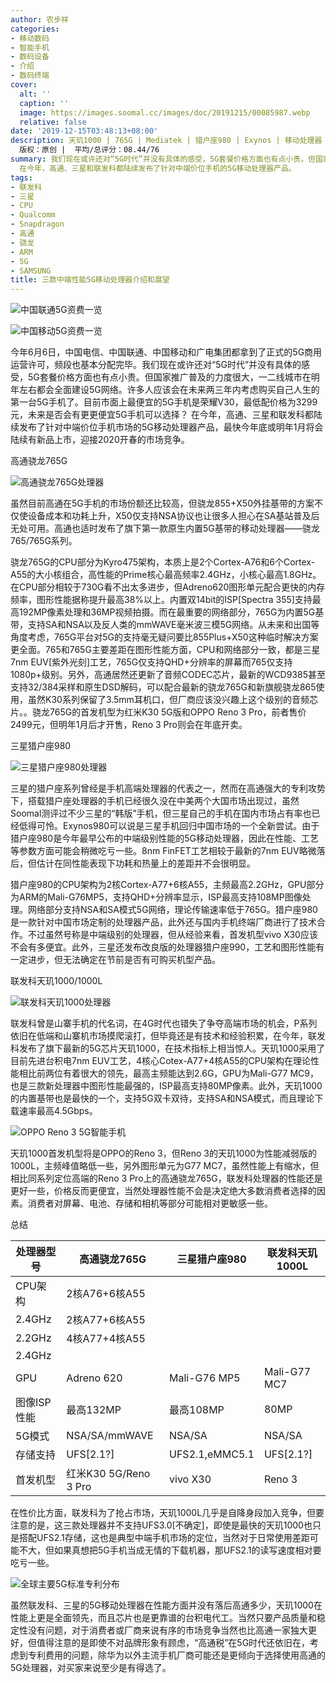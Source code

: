 ```yaml
---
author: 农步祥
categories:
- 移动数码
- 智能手机
- 数码设备
- 介绍
- 数码终端
cover:
  alt: ''
  caption: ''
  image: https://images.soomal.cc/images/doc/20191215/00085987.webp
  relative: false
date: '2019-12-15T03:48:13+08:00'
description: 天玑1000 | 765G | Mediatek | 猎户座980 | Exynos | 移动处理器 | 源自：soomal.com |
  版权：原创 |  平均/总评分：08.44/76
summary: 我们现在或许还对“5G时代”并没有具体的感受，5G套餐价格方面也有点小贵。但国家推广普及的力度很大，一二线城市在明年左右都会全面建设5G网络，未来是否会有更更便宜5G手机可以选择？
  在今年，高通、三星和联发科都陆续发布了针对中端价位手机的5G移动处理器产品。
tags:
- 联发科
- 三星
- CPU
- Qualcomm
- Snapdragon
- 高通
- 骁龙
- ARM
- 5G
- SAMSUNG
title: 三款中端性能5G移动处理器介绍和展望
---
```


![中国联通5G资费一览](https://images.soomal.cc/images/doc/20191215/00085983_01.webp)



![中国移动5G资费一览](https://images.soomal.cc/images/doc/20191215/00085984_01.webp)



今年6月6日，中国电信、中国联通、中国移动和广电集团都拿到了正式的5G商用运营许可，频段也基本分配完毕。我们现在或许还对“5G时代”并没有具体的感受，5G套餐价格方面也有点小贵。但国家推广普及的力度很大，一二线城市在明年左右都会全面建设5G网络。许多人应该会在未来两三年内考虑购买自己人生的第一台5G手机了。目前市面上最便宜的5G手机是荣耀V30，最低配价格为3299元，未来是否会有更更便宜5G手机可以选择？ 在今年，高通、三星和联发科都陆续发布了针对中端价位手机市场的5G移动处理器产品，最快今年底或明年1月将会陆续有新品上市，迎接2020开春的市场竞争。



高通骁龙765G



![高通骁龙765G处理器](https://images.soomal.cc/images/doc/20191215/00085985.webp)



虽然目前高通在5G手机的市场份额还比较高，但骁龙855+X50外挂基带的方案不仅使设备成本和功耗上升，X50仅支持NSA协议也让很多人担心在SA基站普及后无处可用。高通也适时发布了旗下第一款原生内置5G基带的移动处理器――骁龙765/765G系列。



骁龙765G的CPU部分为Kyro475架构，本质上是2个Cortex-A76和6个Cortex-A55的大小核组合，高性能的Prime核心最高频率2.4GHz，小核心最高1.8GHz。在CPU部分相较于730G看不出太多进步，但Adreno620图形单元配合更快的内存频率，图形性能据称提升最高38%以上。内置双14bit的ISP[Spectra 355]支持最高192MP像素处理和36MP视频拍摄。而在最重要的网络部分，765G为内置5G基带，支持SA和NSA以及反人类的mmWAVE毫米波三模5G网络。从未来和出国等角度考虑，765G平台对5G的支持毫无疑问要比855Plus+X50这种临时解决方案更全面。765和765G主要差距在图形性能方面，CPU和网络部分一致，都是三星7nm EUV[紫外光刻]工艺，765G仅支持QHD+分辨率的屏幕而765仅支持1080p+级别。另外，高通居然还更新了音频CODEC芯片，最新的WCD9385甚至支持32/384采样和原生DSD解码，可以配合最新的骁龙765G和新旗舰骁龙865使用，虽然K30系列保留了3.5mm耳机口，但厂商应该没兴趣上这个级别的音频芯片。。骁龙765G的首发机型为红米K30 5G版和OPPO Reno 3 Pro，前者售价2499元，但明年1月后才开售，Reno 3 Pro则会在年底开卖。



三星猎户座980



![三星猎户座980处理器](https://images.soomal.cc/images/doc/20191215/00085986.webp)



三星的猎户座系列曾经是手机高端处理器的代表之一，然而在高通强大的专利攻势下，搭载猎户座处理器的手机已经很久没在中美两个大国市场出现过，虽然Soomal测评过不少三星的“韩版”手机，但三星自己的手机在国内市场占有率也已经低得可怜。Exynos980可以说是三星手机回归中国市场的一个全新尝试。由于猎户座980是今年最早公布的中端级别性能的5G移动处理器，因此在性能、工艺等参数方面可能会稍微吃亏一些。8nm FinFET工艺相较于最新的7nm EUV略微落后，但估计在同性能表现下功耗和热量上的差距并不会很明显。



猎户座980的CPU架构为2核Cortex-A77+6核A55，主频最高2.2GHz，GPU部分为ARM的Mali-G76MP5，支持QHD+分辨率显示，ISP最高支持108MP图像处理。网络部分支持NSA和SA模式5G网络，理论传输速率低于765G。猎户座980是一款针对中国市场定制的处理器产品，此外还与国内手机终端厂商进行了技术合作。不过虽然号称是中端级别的处理器，但从经验来看，首发机型vivo X30应该不会有多便宜。此外，三星还发布改良版的处理器猎户座990，工艺和图形性能有一定进步，但无法确定在节前是否有可购买机型产品。



联发科天玑1000/1000L



![联发科天玑1000处理器](https://images.soomal.cc/images/doc/20191215/00085987.webp)



联发科曾是山寨手机的代名词，在4G时代也错失了争夺高端市场的机会，P系列依旧在低端和山寨机市场摸爬滚打，但毕竟还是有技术和经验积累，在今年，联发科发布了旗下最新的5G芯片天玑1000，在技术指标上相当惊人。天玑1000采用了目前先进台积电7nm EUV工艺，4核心Cotex-A77+4核A55的CPU架构在理论性能相比前两位有着很大的领先，最高主频能达到2.6G，GPU为Mali-G77 MC9，也是三款新处理器中图形性能最强的，ISP最高支持80MP像素。此外，天玑1000的内置基带也是最快的一个，支持5G双卡双待，支持SA和NSA模式，而且理论下载速率最高4.5Gbps。



![OPPO Reno 3 5G智能手机](https://images.soomal.cc/images/doc/20191215/00085988.webp)



天玑1000首发机型将是OPPO的Reno 3，但Reno 3的天玑1000为性能减弱版的1000L，主频峰值略低一些，另外图形单元为G77 MC7，虽然性能上有缩水，但相比同系列定位高端的Reno 3 Pro上的高通骁龙765G，联发科处理器的性能还是更好一些，价格反而更便宜，当然处理器性能不会是决定绝大多数消费者选择的因素。消费者对屏幕、电池、存储和相机等部分可能相对更敏感一些。



总结



| 处理器型号 | 高通骁龙765G | 三星猎户座980 | 联发科天玑1000L |
| --- | --- | --- | --- |
| CPU架构 | 2核A76+6核A55
2.4GHz | 2核A77+6核A55
2.2GHz | 4核A77+4核A55
2.4GHz |
| GPU | Adreno 620 | Mali-G76 MP5 | Mali-G77 MC7 |
| 图像ISP性能 | 最高132MP | 最高108MP | 80MP |
| 5G模式 | NSA/SA/mmWAVE | NSA/SA | NSA/SA |
| 存储支持 | UFS[2.1?] | UFS2.1,eMMC5.1 | UFS[2.1?] |
| 首发机型 | 红米K30 5G/Reno 3 Pro | vivo X30 | Reno 3 |



在性价比方面，联发科为了抢占市场，天玑1000L几乎是自降身段加入竞争，但要注意的是，这三款处理器并不支持UFS3.0[不确定]，即使是最快的天玑1000也只是搭配UFS2.1存储，这也是典型中端手机市场的定位，当然对于日常使用差距可能不大，但如果真想把5G手机当成无情的下载机器，那UFS2.1的读写速度相对要吃亏一些。



![全球主要5G标准专利分布](https://images.soomal.cc/images/doc/20190201/00079930.webp)



虽然联发科、三星的5G移动处理器在性能方面并没有落后高通多少，天玑1000在性能上更是全面领先，而且芯片也是更靠谱的台积电代工。当然只要产品质量和稳定性没有问题，对于消费者或厂商来说有序的市场竞争当然也比高通一家独大更好，但值得注意的是即使不对品牌形象有顾虑，“高通税”在5G时代还依旧在，考虑到专利费用的问题，除华为以外主流手机厂商可能还是更倾向于选择使用高通的5G处理器，对买家来说至少是有得选了。